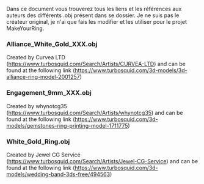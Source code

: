 Dans ce document vous trouverez tous les liens et les références aux auteurs des différents .obj présent dans se dossier.
Je ne suis pas le créateur original, je n'ai que fais les modifier et les utiliser pour le projet MakeYourRing.

### Alliance_White_Gold_XXX.obj

Created by Curvea LTD (https://www.turbosquid.com/Search/Artists/CURVEA-LTD) and can be found at the following link (https://www.turbosquid.com/3d-models/3d-alliance-ring-model-2001257)

### Engagement_9mm_XXX.obj

Created by whynotcg35 (https://www.turbosquid.com/Search/Artists/whynotcg35) and can be found at the following link (https://www.turbosquid.com/3d-models/gemstones-ring-printing-model-1711775)

### White_Gold_Ring.obj

Created by Jewel CG Service (https://www.turbosquid.com/Search/Artists/Jewel-CG-Service) and can be found at the following link (https://www.turbosquid.com/3d-models/wedding-band-3ds-free/494563)
